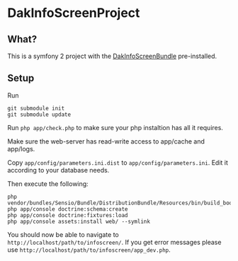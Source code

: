 
DakInfoScreenProject
====================

What?
-----

This is a symfony 2 project with the [DakInfoScreenBundle][dakInfoScreenBundle] pre-installed.

Setup
-----

Run

    git submodule init
    git submodule update

Run `php app/check.php` to make sure your php instaltion has all it requires.

Make sure the web-server has read-write access to app/cache and app/logs.

Copy `app/config/parameters.ini.dist` to `app/config/parameters.ini`. Edit it according to your database needs.

Then execute the following:

    php vendor/bundles/Sensio/Bundle/DistributionBundle/Resources/bin/build_bootstrap.php
    php app/console doctrine:schema:create
    php app/console doctrine:fixtures:load
    php app/console assets:install web/ --symlink

You should now be able to navigate to `http://localhost/path/to/infoscreen/`.
If you get error messages please use `http://localhost/path/to/infoscreen/app_dev.php`.

[dakInfoScreenBundle]: https://github.com/eoma/DakInfoScreenBundle
